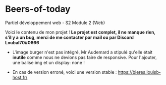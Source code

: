 # Beers-of-today
Partiel développement web - S2 Module 2 (Web)

Voici le contenu de mon projet ! **Le projet est complet, il ne manque rien, s'il y a un bug, merci de me contacter par mail
ou par Discord Loubal70#0666**

- L'image burger n'est pas intégré, Mr Audemard a stipulé qu'elle était **inutile** comme nous ne devions pas faire de responsive. Pour l'ajouter, une balise img et un display: none !

- En cas de version erroné, voici une version stable : https://bieres.louisb-host.fr/
